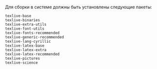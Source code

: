 Для сборки в системе должны быть установлены следующие пакеты:
```
texlive-base
texlive-binaries
texlive-extra-utils
texlive-font-utils
texlive-fonts-recommended
texlive-generic-recommended
texlive-lang-cyrillic
texlive-latex-base
texlive-latex-extra
texlive-latex-recommended
texlive-pictures
texlive-science
```

